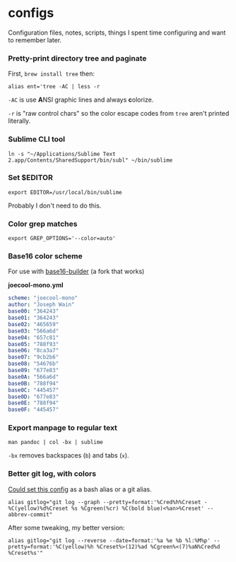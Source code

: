 # configs
Configuration files, notes, scripts, things I spent time configuring and want to remember later.

### Pretty-print directory tree and paginate

First, `brew install tree` then:

```shell
alias ent='tree -AC | less -r
```

`-AC` is use **A**NSI graphic lines and always **c**olorize.

`-r` is "raw control chars" so the color escape codes from `tree` aren't printed literally.

### Sublime CLI tool

```shell
ln -s "~/Applications/Sublime Text 2.app/Contents/SharedSupport/bin/subl" ~/bin/sublime
```

### Set $EDITOR

```shell
export EDITOR=/usr/local/bin/sublime
```

Probably I don't need to do this.

### Color grep matches

```
export GREP_OPTIONS='--color=auto'
```

### Base16 color scheme 

For use with [base16-builder](https://github.com/kowalskey/base16-builder) (a fork that works)

**joecool-mono.yml**

```yaml
scheme: "joecool-mono"
author: "Joseph Wain"
base00: "364243"
base01: "364243"
base02: "465659"
base03: "566a6d"
base04: "657c81"
base05: "788f93"
base06: "8ca3a7"
base07: "9cb2b6"
base08: "54676b"
base09: "677e83"
base0A: "566a6d"
base0B: "788f94"
base0C: "445457"
base0D: "677e83"
base0E: "788f94"
base0F: "445457"
```

### Export manpage to regular text

```shell
man pandoc | col -bx | sublime
```

`-bx` removes backspaces (`b`) and tabs (`x`).

### Better git log, with colors

[Could set this config](https://coderwall.com/p/euwpig/a-better-git-log) as a bash alias or a git alias.

```shell
alias gitlog="git log --graph --pretty=format:'%Cred%h%Creset -%C(yellow)%d%Creset %s %Cgreen(%cr) %C(bold blue)<%an>%Creset' --abbrev-commit"
```

After some tweaking, my better version:
```shell
alias gitlog="git log --reverse --date=format:'%a %e %b %l:%M%p' --pretty=format:'%C(yellow)%h %Creset%>(12)%ad %Cgreen%<(7)%aN%Cred%d %Creset%s'"
```